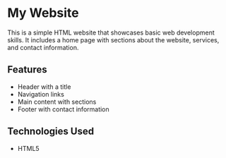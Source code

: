 # My Website

This is a simple HTML website that showcases basic web development skills. It includes a home page with sections about the website, services, and contact information.

## Features
- Header with a title
- Navigation links
- Main content with sections
- Footer with contact information

## Technologies Used
- HTML5

